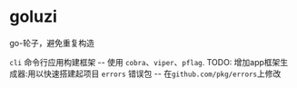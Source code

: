 # goluzi
go-轮子，避免重复构造

`cli` 命令行应用构建框架 -- 使用 `cobra`、`viper`、`pflag`. TODO: 增加app框架生成器:用以快速搭建起项目
`errors` 错误包 -- 在`github.com/pkg/errors`上修改